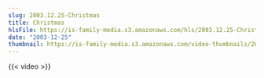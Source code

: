 ```yaml
---
slug: 2003.12.25-Christmas
title: Christmas
hlsFile: https://is-family-media.s3.amazonaws.com/hls/2003.12.25-Christmas/2003.12.25-Christmas.m3u8
date: "2003-12-25"
thumbnail: https://is-family-media.s3.amazonaws.com/video-thumbnails/2003.12.25-Christmas.png
---
```

{{< video >}}
